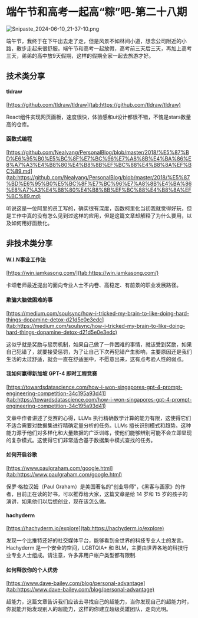 # 端午节和高考一起高“粽”吧-第二十八期

![Snipaste_2024-06-10_21-37-10.png](../public/images/Snipaste_2024-06-10_21-37-10.png)

端午节，我终于在下午出去走了走，但是风景不如林间小道，想念公司附近的小路，散步走起来很舒服。端午节和高考一起放假，高考前三天后三天，再加上高考三天，弟弟的高中放9天假期，这样的假期全家一起去旅游才好。

## 技术类分享

#### tldraw

[https://github.com/tldraw/tldraw](tab:https://github.com/tldraw/tldraw)

React组件实现网页画板，速度很快，体验感和ui设计都很不错，不愧是stars数量高的仓库。


#### 函数式编程

[https://github.com/Nealyang/PersonalBlog/blob/master/2018/%E5%87%BD%E6%95%B0%E5%BC%8F%E7%BC%96%E7%A8%8B%E4%BA%86%E8%A7%A3%E4%B8%80%E4%B8%8B%EF%BC%88%E4%B8%8A%EF%BC%89.md](tab:https://github.com/Nealyang/PersonalBlog/blob/master/2018/%E5%87%BD%E6%95%B0%E5%BC%8F%E7%BC%96%E7%A8%8B%E4%BA%86%E8%A7%A3%E4%B8%80%E4%B8%8B%EF%BC%88%E4%B8%8A%EF%BC%89.md)

听说这是一位阿里的员工写的，确实很有深度，函数柯里化当初我就觉得好玩，但是工作中真的没有怎么见到过这样的应用，但是这篇文章却解释了为什么要用，以及如何用好函数化。

## 非技术类分享

#### W.I.N事业工作法

[https://win.iamkasong.com/](tab:https://win.iamkasong.com/)

卡颂老师最近提出的面向专业人士不内卷、高稳定、有前景的职业发展路径。

#### 欺骗大脑做困难的事

[https://medium.com/soulsync/how-i-tricked-my-brain-to-like-doing-hard-things-dopamine-detox-d21d5e0e3edc](tab:https://medium.com/soulsync/how-i-tricked-my-brain-to-like-doing-hard-things-dopamine-detox-d21d5e0e3edc)

这似乎就是奖励与惩罚机制，如果自己做了一件困难的事情，就该受到奖励，如果自己犯错了，就要接受惩罚，为了让自己下次再犯错产生影响，主要原因还是我们生活的太过舒适，就会一直在舒适圈中，不愿意出来，这有点考验人性的弱点。


#### 我如何赢得新加坡 GPT-4 即时工程竞赛

[https://towardsdatascience.com/how-i-won-singapores-gpt-4-prompt-engineering-competition-34c195a93d41](tab:https://towardsdatascience.com/how-i-won-singapores-gpt-4-prompt-engineering-competition-34c195a93d41)

文章中作者讲述了竞赛的心得，LLMs 执行精确数学计算的能力有限，这使得它们不适合需要对数据集进行精确定量分析的任务。LLMs 擅长识别模式和趋势。这种能力源于他们对多样化和大量数据的广泛训练，使他们能够辨别可能不会立即显现的复杂模式。这使得它们非常适合基于数据集中模式查找的任务。




#### 如何开启谷歌

[https://www.paulgraham.com/google.html](tab:https://www.paulgraham.com/google.html)

保罗·格拉汉姆（Paul Graham）是美国著名的"创业导师"，《黑客与画家》的作者，目前正在读的好书，可以推荐给大家，这篇文章是给 14 岁和 15 岁的孩子的演讲，如果他们以后想创业，现在该怎么做。




#### hachyderm
[https://hachyderm.io/explore](tab:https://hachyderm.io/explore)

发现一个比推特还好的社交媒体平台，能够看到全世界的科技专业人士的发言。
Hachyderm 是一个安全的空间，LGBTQIA+ 和 BLM，主要由世界各地的科技行业专业人士组成。请注意，许多非用户帐户类型都有限制.


#### 如何释放你的个人优势

[https://www.dave-bailey.com/blog/personal-advantage](tab:https://www.dave-bailey.com/blog/personal-advantage)

超能力，这篇文章告诉我们应该去寻找自己的超能力，当你发现自己的超能力时，你就能开始发现别人的超能力，这样的你建立超级英雄团队，走向光明。

